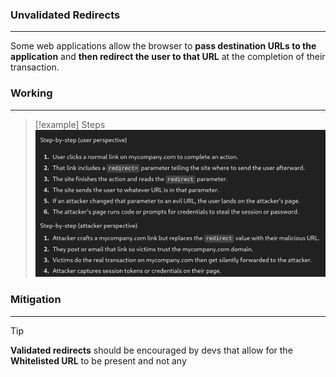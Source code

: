 ### Unvalidated Redirects
---
Some web applications allow the browser to **pass destination URLs to the application** and **then redirect the user to that URL** at the completion of their transaction.

### Working 
---
>[!example] Steps 
>![Pasted image 20251002072432.png](../../images/Pasted%20image%2020251002072432.png)


### Mitigation 
---
>[!tip]
>**Validated redirects** should be encouraged by devs that allow for the **Whitelisted URL** to be present and not any 


